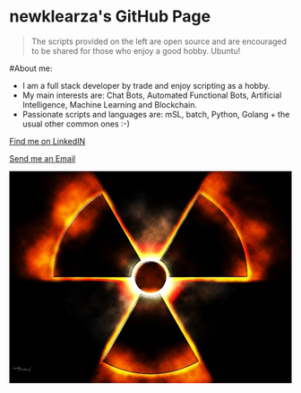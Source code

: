 # newklearza's GitHub Page

> The scripts provided on the left are open source and are encouraged to be shared for those who enjoy a good hobby. Ubuntu!

#About me:
- I am a full stack developer by trade and enjoy scripting as a hobby.
- My main interests are: Chat Bots, Automated Functional Bots, Artificial Intelligence, Machine Learning and Blockchain.
- Passionate scripts and languages are: mSL, batch, Python, Golang + the usual other common ones :-)

[Find me on LinkedIN](https://www.linkedin.com/in/terrick-wright/)

<a href="mailto:terrick.wright@gmail.com?subject=Greetings from Github Pages">Send me an Email</a>

![icon](/newklear.jpg)


